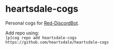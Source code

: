 # heartsdale-cogs
Personal cogs for [Red-DiscordBot](https://github.com/Twentysix26/Red-DiscordBot).

Add repo using:  
`[p]cog repo add heartsdale-cogs https://github.com/heartsdale/heartsdale-cogs`